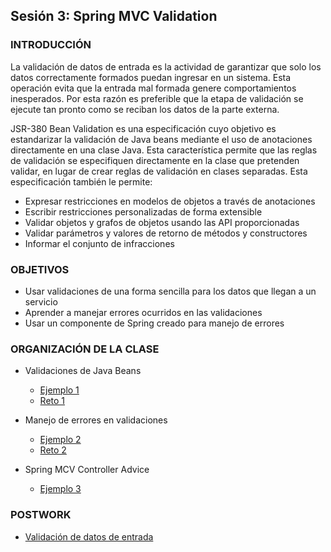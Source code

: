 
## Sesión 3: Spring MVC Validation

### INTRODUCCIÓN
La validación de datos de entrada es la actividad de garantizar que solo los datos correctamente formados puedan ingresar en un sistema. Esta operación evita que la entrada mal formada genere comportamientos inesperados. Por esta razón es preferible que la etapa de validación se ejecute tan pronto como se reciban los datos de la parte externa. 

JSR-380 Bean Validation es una especificación cuyo objetivo es estandarizar la validación de Java beans mediante el uso de anotaciones directamente en una clase Java. Esta característica permite que las reglas de validación se especifiquen directamente en la clase que pretenden validar, en lugar de crear reglas de validación en clases separadas. Esta especificación también le permite:

- Expresar restricciones en modelos de objetos a través de anotaciones
- Escribir restricciones personalizadas de forma extensible
- Validar objetos y grafos de objetos usando las API proporcionadas
- Validar parámetros y valores de retorno de métodos y constructores
- Informar el conjunto de infracciones


### OBJETIVOS
- Usar validaciones de una forma sencilla para los datos que llegan a un servicio
- Aprender a manejar errores ocurridos en las validaciones
- Usar un componente de Spring creado para manejo de errores

### ORGANIZACIÓN DE LA CLASE
- Validaciones de Java Beans
  - [Ejemplo 1](Ejemplo-01)
  - [Reto 1](Reto-01)
  
- Manejo de errores en validaciones
  - [Ejemplo 2](Ejemplo-02)
  - [Reto 2](Reto-02)
  
- Spring MCV Controller Advice
  - [Ejemplo 3](Ejemplo-03)


### POSTWORK
- [Validación de datos de entrada](Postwork)
